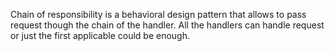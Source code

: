 Chain of responsibility is a behavioral design pattern that allows to pass request
though the chain of the handler. All the handlers can handle request or just the first
applicable could be enough.